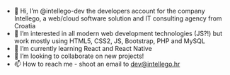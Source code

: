 - 👋 Hi, I’m @intellego-dev the developers account for the company Intellego, a web/cloud software solution and IT consulting agency from Croatia
- 👀 I’m interested in all modern web development technologies (JS?!) but work mostly using HTML5, CSS2, JS, Bootstrap, PHP and MySQL
- 🌱 I’m currently learning React and React Native
- 💞️ I’m looking to collaborate on new projects!
- 📫 How to reach me - shoot an email to dev@intellego.hr

<!---
intellego-dev/intellego-dev is a ✨ special ✨ repository because its `README.md` (this file) appears on your GitHub profile.
You can click the Preview link to take a look at your changes.
--->
